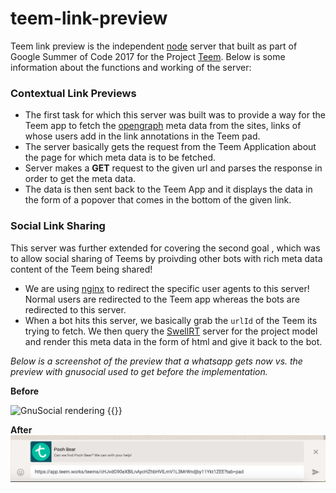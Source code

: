 # teem-link-preview

Teem link preview is the independent [node](https://nodejs.org) server that built as part of Google Summer of Code 2017 for the Project [Teem](https://app.teem.works). Below is some information about the functions and working of the server:

### Contextual Link Previews

+ The first task for which this server was built was to provide a way for the Teem app to fetch the [opengraph](http://ogp.me) meta data from the sites, links of whose users add in the link annotations in the Teem pad.
+ The server basically gets the request from the Teem Application about the page for which meta data is to be fetched.
+ Server makes a **GET** request to the given url and parses the response in order to get the meta data.
+ The data is then sent back to the Teem App and it displays the data in the form of a popover that comes in the bottom of the given link.

### Social Link Sharing
This server was further extended for covering the second goal , which was to allow social sharing of Teems by proivding other bots with rich meta data content of the Teem being shared!

+ We are using [nginx](https://nginx.org/en/) to redirect the specific user agents to this server! Normal users are redirected to the Teem app whereas the bots are redirected to this server.
+ When a bot hits this server, we basically grab the ``urlId`` of the Teem its trying to fetch. We then query the [SwellRT](https://swellrt.teem.works/) server for the project model and render this meta data in the form of html and give it back to the bot.

*Below is a screenshot of the preview that a whatsapp gets now vs. the preview with gnusocial used to get before the implementation.*

**Before**

![GnuSocial rendering {{}}](https://cloud.githubusercontent.com/assets/7475584/20716845/e8d629c0-b653-11e6-9834-dc778bee88e4.png "No proper meta content")

**After**
![Web whatsapp rendering link preview](https://raw.githubusercontent.com/krshubham/Teem-GSoC/master/diagrams/working-link-preview.png "correctly fetched metadata")

